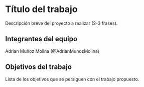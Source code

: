 # Título del trabajo

Descripción breve del proyecto a realizar (2-3 frases).

## Integrantes del equipo

Adrian Muñoz Molina (@AdrianMunozMolina)

## Objetivos del trabajo

Lista de los objetivos que se persiguen con el trabajo propuesto.
